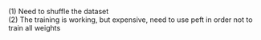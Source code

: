(1) Need to shuffle the dataset <br>
(2) The training is working, but expensive, need to use peft in order not to train all weights <be>
